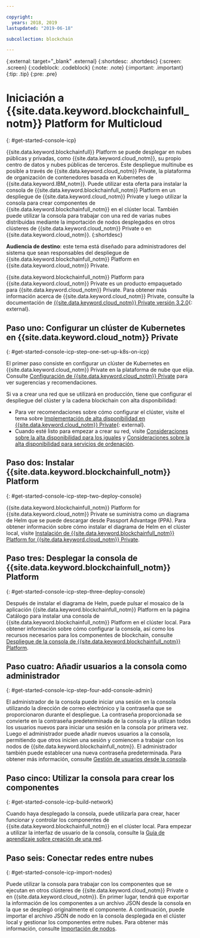 ```yaml
---

copyright:
  years: 2018, 2019
lastupdated: "2019-06-18"

subcollection: blockchain

---
```


{:external: target="_blank" .external}
{:shortdesc: .shortdesc}
{:screen: .screen}
{:codeblock: .codeblock}
{:note: .note}
{:important: .important}
{:tip: .tip}
{:pre: .pre}

# Iniciación a {{site.data.keyword.blockchainfull_notm}} Platform for Multicloud
{: #get-started-console-icp}

{{site.data.keyword.blockchainfull}} Platform se puede desplegar en nubes públicas y privadas, como {{site.data.keyword.cloud_notm}}, su propio centro de datos y nubes públicas de terceros. Este despliegue multinube es posible a través de {{site.data.keyword.cloud_notm}} Private, la plataforma de organización de contenedores basada en Kubernetes de {{site.data.keyword.IBM_notm}}. Puede utilizar esta oferta para instalar la consola de {{site.data.keyword.blockchainfull_notm}} Platform en un despliegue de {{site.data.keyword.cloud_notm}} Private y luego utilizar la consola para crear componentes de {{site.data.keyword.blockchainfull_notm}} en el clúster local. También puede utilizar la consola para trabajar con una red de varias nubes distribuidas mediante la importación de nodos desplegados en otros clústeres de {{site.data.keyword.cloud_notm}} Private o en {{site.data.keyword.cloud_notm}}.
{:shortdesc}

**Audiencia de destino**: este tema está diseñado para administradores del sistema que sean responsables del despliegue de
{{site.data.keyword.blockchainfull_notm}} Platform en {{site.data.keyword.cloud_notm}} Private.

{{site.data.keyword.blockchainfull_notm}} Platform para {{site.data.keyword.cloud_notm}} Private es un producto empaquetado para {{site.data.keyword.cloud_notm}} Private. Para obtener más información acerca de {{site.data.keyword.cloud_notm}} Private, consulte la documentación de [{{site.data.keyword.cloud_notm}} Private versión 3.2.0](https://www.ibm.com/support/knowledgecenter/SSBS6K_3.2.0/kc_welcome_containers.html){: external}.

## Paso uno: Configurar un clúster de Kubernetes en {{site.data.keyword.cloud_notm}} Private
{: #get-started-console-icp-step-one-set-up-k8s-on-icp}

El primer paso consiste en configurar un clúster de Kubernetes en {{site.data.keyword.cloud_notm}} Private en la plataforma de nube que elija.
Consulte [Configuración de {{site.data.keyword.cloud_notm}} Private](/docs/services/blockchain?topic=blockchain-icp-console-setup#icp-console-setup) para ver sugerencias y recomendaciones.

Si va a crear una red que se utilizará en producción, tiene que configurar el despliegue del clúster y la cadena blockchain con alta disponibilidad:

- Para ver recomendaciones sobre cómo configurar el clúster, visite el tema sobre [Implementación de alta disponibilidad en {{site.data.keyword.cloud_notm}} Private](https://www.ibm.com/cloud/garage/practices/manage/high-availability-ibm-cloud-private){: external}.
- Cuando esté listo para empezar a crear su red, visite [Consideraciones sobre la alta disponibilidad para los iguales](/docs/services/blockchain?topic=blockchain-ibp-console-ha#ibp-console-ha-peers) y [Consideraciones sobre la alta disponibilidad para servicios de ordenación](/docs/services/blockchain?topic=blockchain-ibp-console-ha#ibp-console-ha-ordering-service).

## Paso dos: Instalar {{site.data.keyword.blockchainfull_notm}} Platform
{: #get-started-console-icp-step-two-deploy-console}

{{site.data.keyword.blockchainfull_notm}} Platform for {{site.data.keyword.cloud_notm}} Private se suministra como un diagrama de Helm que se puede descargar desde Passport Advantage (PPA). Para obtener información sobre cómo instalar el diagrama de Helm en el clúster local, visite [Instalación de {{site.data.keyword.blockchainfull_notm}} Platform for {{site.data.keyword.cloud_notm}} Private](/docs/services/blockchain/howto?topic=blockchain-console-helm-install#console-helm-install).

## Paso tres: Desplegar la consola de {{site.data.keyword.blockchainfull_notm}} Platform
{: #get-started-console-icp-step-three-deploy-console}

Después de instalar el diagrama de Helm, puede pulsar el mosaico de la aplicación {{site.data.keyword.blockchainfull_notm}} Platform en la página Catálogo para instalar una consola de {{site.data.keyword.blockchainfull_notm}} Platform en el clúster local. Para obtener información sobre cómo configurar la consola, así como los recursos necesarios para los componentes de blockchain, consulte [Despliegue de la consola de {{site.data.keyword.blockchainfull_notm}} Platform](/docs/services/blockchain/howto?topic=blockchain-console-deploy-icp#console-deploy-icp).

## Paso cuatro: Añadir usuarios a la consola como administrador
{: #get-started-console-icp-step-four-add-console-admin}

El administrador de la consola puede iniciar una sesión en la consola utilizando la dirección de correo electrónico y la contraseña que se proporcionaron durante el despliegue. La contraseña proporcionada se convierte en la contraseña predeterminada de la consola y la utilizan todos los usuarios nuevos para iniciar una sesión en la consola por primera vez. Luego el administrador puede añadir nuevos usuarios a la consola, permitiendo que otros inicien una sesión y comiencen a trabajar con los nodos de {{site.data.keyword.blockchainfull_notm}}. El administrador también puede establecer una nueva contraseña predeterminada. Para obtener más información, consulte [Gestión de usuarios desde la consola](/docs/services/blockchain/howto?topic=blockchain-console-icp-manage#console-icp-manage-users).

## Paso cinco: Utilizar la consola para crear los componentes
{: #get-started-console-icp-build-network}

Cuando haya desplegado la consola, puede utilizarla para crear, hacer funcionar y controlar los componentes de {{site.data.keyword.blockchainfull_notm}} en el clúster local. Para empezar a utilizar la interfaz de usuario de la consola, consulte la [Guía de aprendizaje sobre creación de una red](/docs/services/blockchain/howto?topic=blockchain-ibp-console-build-network#ibp-console-build-network).

## Paso seis: Conectar redes entre nubes
{: #get-started-console-icp-import-nodes}

Puede utilizar la consola para trabajar con los componentes que se ejecutan en otros clústeres de {{site.data.keyword.cloud_notm}} Private o en {{site.data.keyword.cloud_notm}}. En primer lugar, tendrá que exportar la información de los componentes a un archivo JSON desde la consola en la que se desplegó originalmente el componente. A continuación, puede importar el archivo JSON de nodo en la consola desplegada en el clúster local y gestionar los componentes entre nubes. Para obtener más información, consulte [Importación de nodos](/docs/services/blockchain/howto?topic=blockchain-ibp-console-import-nodes#ibp-console-import-nodes).
